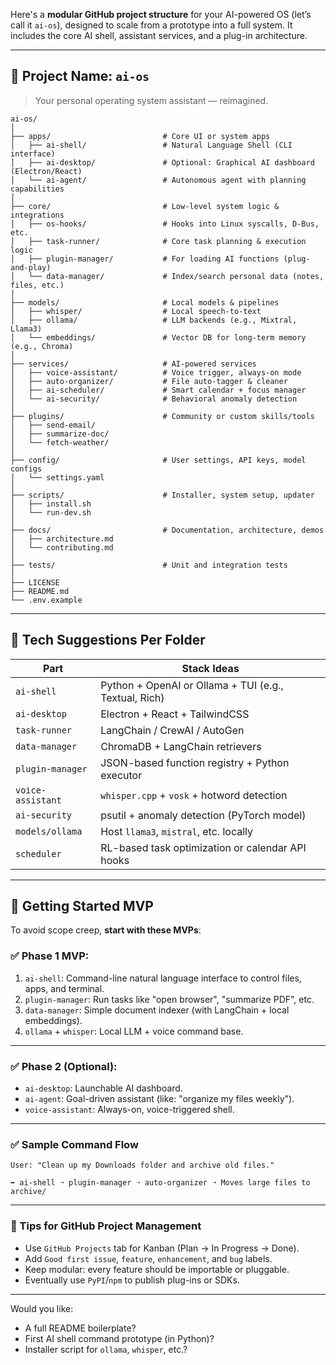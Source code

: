 Here's a **modular GitHub project structure** for your AI-powered OS (let’s call it `ai-os`), designed to scale from a prototype into a full system. It includes the core AI shell, assistant services, and a plug-in architecture.

---

## 🧠 Project Name: `ai-os`

> Your personal operating system assistant — reimagined.

```
ai-os/
│
├── apps/                         # Core UI or system apps
│   ├── ai-shell/                 # Natural Language Shell (CLI interface)
│   ├── ai-desktop/               # Optional: Graphical AI dashboard (Electron/React)
│   └── ai-agent/                 # Autonomous agent with planning capabilities
│
├── core/                         # Low-level system logic & integrations
│   ├── os-hooks/                 # Hooks into Linux syscalls, D-Bus, etc.
│   ├── task-runner/              # Core task planning & execution logic
│   ├── plugin-manager/           # For loading AI functions (plug-and-play)
│   └── data-manager/             # Index/search personal data (notes, files, etc.)
│
├── models/                       # Local models & pipelines
│   ├── whisper/                  # Local speech-to-text
│   ├── ollama/                   # LLM backends (e.g., Mixtral, Llama3)
│   └── embeddings/               # Vector DB for long-term memory (e.g., Chroma)
│
├── services/                     # AI-powered services
│   ├── voice-assistant/          # Voice trigger, always-on mode
│   ├── auto-organizer/           # File auto-tagger & cleaner
│   ├── ai-scheduler/             # Smart calendar + focus manager
│   └── ai-security/              # Behavioral anomaly detection
│
├── plugins/                      # Community or custom skills/tools
│   ├── send-email/
│   ├── summarize-doc/
│   └── fetch-weather/
│
├── config/                       # User settings, API keys, model configs
│   └── settings.yaml
│
├── scripts/                      # Installer, system setup, updater
│   ├── install.sh
│   └── run-dev.sh
│
├── docs/                         # Documentation, architecture, demos
│   ├── architecture.md
│   └── contributing.md
│
├── tests/                        # Unit and integration tests
│
├── LICENSE
├── README.md
└── .env.example
```

---

## 🔧 Tech Suggestions Per Folder

| Part              | Stack Ideas                                           |
| ----------------- | ----------------------------------------------------- |
| `ai-shell`        | Python + OpenAI or Ollama + TUI (e.g., Textual, Rich) |
| `ai-desktop`      | Electron + React + TailwindCSS                        |
| `task-runner`     | LangChain / CrewAI / AutoGen                          |
| `data-manager`    | ChromaDB + LangChain retrievers                       |
| `plugin-manager`  | JSON-based function registry + Python executor        |
| `voice-assistant` | `whisper.cpp` + `vosk` + hotword detection            |
| `ai-security`     | psutil + anomaly detection (PyTorch model)            |
| `models/ollama`   | Host `llama3`, `mistral`, etc. locally                |
| `scheduler`       | RL-based task optimization or calendar API hooks      |

---

## 🚀 Getting Started MVP

To avoid scope creep, **start with these MVPs**:

### ✅ Phase 1 MVP:

1. `ai-shell`: Command-line natural language interface to control files, apps, and terminal.
2. `plugin-manager`: Run tasks like "open browser", "summarize PDF", etc.
3. `data-manager`: Simple document indexer (with LangChain + local embeddings).
4. `ollama` + `whisper`: Local LLM + voice command base.

---

### ✅ Phase 2 (Optional):

* `ai-desktop`: Launchable AI dashboard.
* `ai-agent`: Goal-driven assistant (like: "organize my files weekly").
* `voice-assistant`: Always-on, voice-triggered shell.

---

### ✅ Sample Command Flow

```
User: "Clean up my Downloads folder and archive old files."

➡️ ai-shell ➝ plugin-manager ➝ auto-organizer ➝ Moves large files to archive/
```

---

### 🧠 Tips for GitHub Project Management

* Use `GitHub Projects` tab for Kanban (Plan → In Progress → Done).
* Add `Good first issue`, `feature`, `enhancement`, and `bug` labels.
* Keep modular: every feature should be importable or pluggable.
* Eventually use `PyPI`/`npm` to publish plug-ins or SDKs.

---

Would you like:

* A full README boilerplate?
* First AI shell command prototype (in Python)?
* Installer script for `ollama`, `whisper`, etc.?
